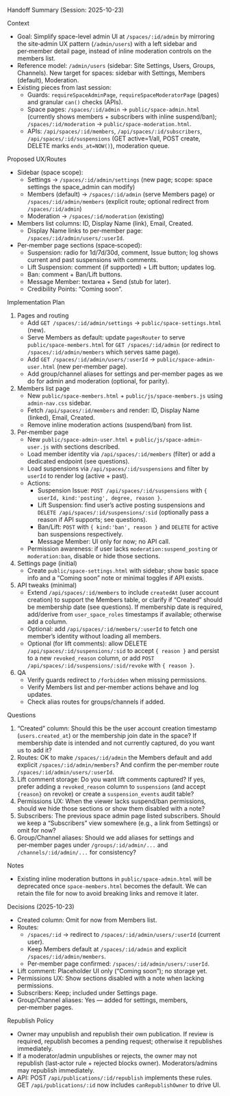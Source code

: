 Handoff Summary (Session: 2025-10-23)

Context
- Goal: Simplify space-level admin UI at `/spaces/:id/admin` by mirroring the site‑admin UX pattern (`/admin/users`) with a left sidebar and per‑member detail page, instead of inline moderation controls on the members list.
- Reference model: `/admin/users` (sidebar: Site Settings, Users, Groups, Channels). New target for spaces: sidebar with Settings, Members (default), Moderation.
- Existing pieces from last session:
  - Guards: `requireSpaceAdminPage`, `requireSpaceModeratorPage` (pages) and granular `can()` checks (APIs).
  - Space pages: `/spaces/:id/admin` → `public/space-admin.html` (currently shows members + subscribers with inline suspend/ban); `/spaces/:id/moderation` → `public/space-moderation.html`.
  - APIs: `/api/spaces/:id/members`, `/api/spaces/:id/subscribers`, `/api/spaces/:id/suspensions` (GET active=1/all, POST create, DELETE marks `ends_at=NOW()`), moderation queue.

Proposed UX/Routes
- Sidebar (space scope):
  - Settings → `/spaces/:id/admin/settings` (new page; scope: space settings the space_admin can modify)
  - Members (default) → `/spaces/:id/admin` (serve Members page) or `/spaces/:id/admin/members` (explicit route; optional redirect from `/spaces/:id/admin`)
  - Moderation → `/spaces/:id/moderation` (existing)
- Members list columns: ID, Display Name (link), Email, Created.
  - Display Name links to per‑member page: `/spaces/:id/admin/users/:userId`.
- Per‑member page sections (space‑scoped):
  - Suspension: radio for 1d/7d/30d, comment, Issue button; log shows current and past suspensions with comments.
  - Lift Suspension: comment (if supported) + Lift button; updates log.
  - Ban: comment + Ban/Lift buttons.
  - Message Member: textarea + Send (stub for later).
  - Credibility Points: “Coming soon”.

Implementation Plan
1) Pages and routing
   - Add `GET /spaces/:id/admin/settings` → `public/space-settings.html` (new).
   - Serve Members as default: update `pagesRouter` to serve `public/space-members.html` for `GET /spaces/:id/admin` (or redirect to `/spaces/:id/admin/members` which serves same page).
   - Add `GET /spaces/:id/admin/users/:userId` → `public/space-admin-user.html` (new per‑member page).
   - Add group/channel aliases for settings and per‑member pages as we do for admin and moderation (optional, for parity).
2) Members list page
   - New `public/space-members.html` + `public/js/space-members.js` using `admin-nav.css` sidebar.
   - Fetch `/api/spaces/:id/members` and render: ID, Display Name (linked), Email, Created.
   - Remove inline moderation actions (suspend/ban) from list.
3) Per‑member page
   - New `public/space-admin-user.html` + `public/js/space-admin-user.js` with sections described.
   - Load member identity via `/api/spaces/:id/members` (filter) or add a dedicated endpoint (see questions).
   - Load suspensions via `/api/spaces/:id/suspensions` and filter by `userId` to render log (active + past).
   - Actions:
     - Suspension Issue: `POST /api/spaces/:id/suspensions` with `{ userId, kind:'posting', degree, reason }`.
     - Lift Suspension: find user’s active posting suspensions and `DELETE /api/spaces/:id/suspensions/:sid` (optionally pass a reason if API supports; see questions).
     - Ban/Lift: `POST` with `{ kind:'ban', reason }` and `DELETE` for active ban suspensions respectively.
     - Message Member: UI only for now; no API call.
   - Permission awareness: if user lacks `moderation:suspend_posting` or `moderation:ban`, disable or hide those sections.
4) Settings page (initial)
   - Create `public/space-settings.html` with sidebar; show basic space info and a “Coming soon” note or minimal toggles if API exists.
5) API tweaks (minimal)
   - Extend `/api/spaces/:id/members` to include `createdAt` (user account creation) to support the Members table, or clarify if “Created” should be membership date (see questions). If membership date is required, add/derive from `user_space_roles` timestamps if available; otherwise add a column.
   - Optional: add `/api/spaces/:id/members/:userId` to fetch one member’s identity without loading all members.
   - Optional (for lift comments): allow DELETE `/api/spaces/:id/suspensions/:sid` to accept `{ reason }` and persist to a new `revoked_reason` column, or add `POST /api/spaces/:id/suspensions/:sid/revoke` with `{ reason }`.
6) QA
   - Verify guards redirect to `/forbidden` when missing permissions.
   - Verify Members list and per‑member actions behave and log updates.
   - Check alias routes for groups/channels if added.

Questions
1) “Created” column: Should this be the user account creation timestamp (`users.created_at`) or the membership join date in the space? If membership date is intended and not currently captured, do you want us to add it?
2) Routes: OK to make `/spaces/:id/admin` the Members default and add explicit `/spaces/:id/admin/members`? And confirm the per‑member route `/spaces/:id/admin/users/:userId`.
3) Lift comment storage: Do you want lift comments captured? If yes, prefer adding a `revoked_reason` column to `suspensions` (and accept `{reason}` on revoke) or create a `suspension_events` audit table?
4) Permissions UX: When the viewer lacks suspend/ban permissions, should we hide those sections or show them disabled with a note?
5) Subscribers: The previous space admin page listed subscribers. Should we keep a “Subscribers” view somewhere (e.g., a link from Settings) or omit for now?
6) Group/Channel aliases: Should we add aliases for settings and per‑member pages under `/groups/:id/admin/...` and `/channels/:id/admin/...` for consistency?

Notes
- Existing inline moderation buttons in `public/space-admin.html` will be deprecated once `space-members.html` becomes the default. We can retain the file for now to avoid breaking links and remove it later.

Decisions (2025-10-23)
- Created column: Omit for now from Members list.
- Routes:
  - `/spaces/:id` → redirect to `/spaces/:id/admin/users/:userId` (current user).
  - Keep Members default at `/spaces/:id/admin` and explicit `/spaces/:id/admin/members`.
  - Per‑member page confirmed: `/spaces/:id/admin/users/:userId`.
- Lift comment: Placeholder UI only (“Coming soon”); no storage yet.
- Permissions UX: Show sections disabled with a note when lacking permissions.
- Subscribers: Keep; included under Settings page.
- Group/Channel aliases: Yes — added for settings, members, per‑member pages.

Republish Policy
- Owner may unpublish and republish their own publication. If review is required, republish becomes a pending request; otherwise it republishes immediately.
- If a moderator/admin unpublishes or rejects, the owner may not republish (last‑actor rule + rejected blocks owner). Moderators/admins may republish immediately.
- API: POST `/api/publications/:id/republish` implements these rules. GET `/api/publications/:id` now includes `canRepublishOwner` to drive UI.
